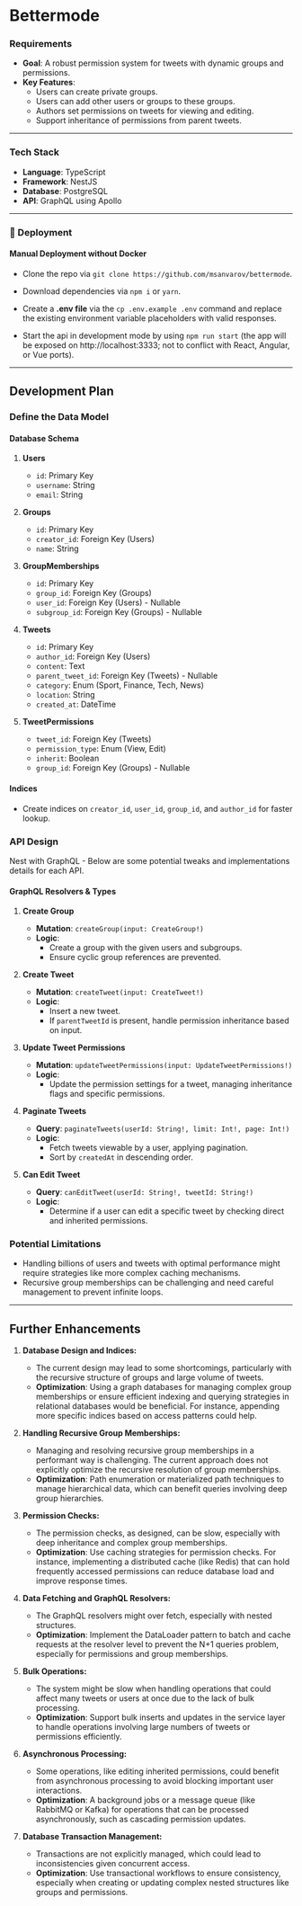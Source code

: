 # Bettermode

### Requirements

- **Goal**: A robust permission system for tweets with dynamic groups and permissions.
- **Key Features**:
  - Users can create private groups.
  - Users can add other users or groups to these groups.
  - Authors set permissions on tweets for viewing and editing.
  - Support inheritance of permissions from parent tweets.

---

### Tech Stack

- **Language**: TypeScript
- **Framework**: NestJS
- **Database**: PostgreSQL
- **API**: GraphQL using Apollo

---

### 🚀 Deployment

#### Manual Deployment without Docker

- Clone the repo via `git clone https://github.com/msanvarov/bettermode`.

- Download dependencies via `npm i` or `yarn`.

- Create a **.env file** via the `cp .env.example .env` command and replace the existing environment variable placeholders with valid responses.

- Start the api in development mode by using `npm run start` (the app will be exposed on http://localhost:3333; not to conflict with React, Angular, or Vue ports).

---

## Development Plan

### Define the Data Model

#### Database Schema

1.  **Users**

    - `id`: Primary Key
    - `username`: String
    - `email`: String

2.  **Groups**

    - `id`: Primary Key
    - `creator_id`: Foreign Key (Users)
    - `name`: String

3.  **GroupMemberships**

    - `id`: Primary Key
    - `group_id`: Foreign Key (Groups)
    - `user_id`: Foreign Key (Users) - Nullable
    - `subgroup_id`: Foreign Key (Groups) - Nullable

4.  **Tweets**

    - `id`: Primary Key
    - `author_id`: Foreign Key (Users)
    - `content`: Text
    - `parent_tweet_id`: Foreign Key (Tweets) - Nullable
    - `category`: Enum (Sport, Finance, Tech, News)
    - `location`: String
    - `created_at`: DateTime

5.  **TweetPermissions**

    - `tweet_id`: Foreign Key (Tweets)
    - `permission_type`: Enum (View, Edit)
    - `inherit`: Boolean
    - `group_id`: Foreign Key (Groups) - Nullable

#### Indices

- Create indices on `creator_id`, `user_id`, `group_id`, and `author_id` for faster lookup.

### API Design

Nest with GraphQL - Below are some potential tweaks and implementations details for each API.

#### GraphQL Resolvers & Types

1.  **Create Group**

    - **Mutation**: `createGroup(input: CreateGroup!)`
    - **Logic**:
      - Create a group with the given users and subgroups.
      - Ensure cyclic group references are prevented.

2.  **Create Tweet**

    - **Mutation**: `createTweet(input: CreateTweet!)`
    - **Logic**:
      - Insert a new tweet.
      - If `parentTweetId` is present, handle permission inheritance based on input.

3.  **Update Tweet Permissions**

    - **Mutation**: `updateTweetPermissions(input: UpdateTweetPermissions!)`
    - **Logic**:
      - Update the permission settings for a tweet, managing inheritance flags and specific permissions.

4.  **Paginate Tweets**

    - **Query**: `paginateTweets(userId: String!, limit: Int!, page: Int!)`
    - **Logic**:
      - Fetch tweets viewable by a user, applying pagination.
      - Sort by `createdAt` in descending order.

5.  **Can Edit Tweet**

    - **Query**: `canEditTweet(userId: String!, tweetId: String!)`
    - **Logic**:
      - Determine if a user can edit a specific tweet by checking direct and inherited permissions.

### Potential Limitations

- Handling billions of users and tweets with optimal performance might require strategies like more complex caching mechanisms.
- Recursive group memberships can be challenging and need careful management to prevent infinite loops.

---

## Further Enhancements

1.  **Database Design and Indices:**

    - The current design may lead to some shortcomings, particularly with the recursive structure of groups and large volume of tweets.
    - **Optimization**: Using a graph databases for managing complex group memberships or ensure efficient indexing and querying strategies in relational databases would be beneficial. For instance, appending more specific indices based on access patterns could help.

2.  **Handling Recursive Group Memberships:**

    - Managing and resolving recursive group memberships in a performant way is challenging. The current approach does not explicitly optimize the recursive resolution of group memberships.
    - **Optimization**: Path enumeration or materialized path techniques to manage hierarchical data, which can benefit queries involving deep group hierarchies.

3.  **Permission Checks:**

    - The permission checks, as designed, can be slow, especially with deep inheritance and complex group memberships.
    - **Optimization**: Use caching strategies for permission checks. For instance, implementing a distributed cache (like Redis) that can hold frequently accessed permissions can reduce database load and improve response times.

4.  **Data Fetching and GraphQL Resolvers:**

    - The GraphQL resolvers might over fetch, especially with nested structures.
    - **Optimization**: Implement the DataLoader pattern to batch and cache requests at the resolver level to prevent the N+1 queries problem, especially for permissions and group memberships.

5.  **Bulk Operations:**

    - The system might be slow when handling operations that could affect many tweets or users at once due to the lack of bulk processing.
    - **Optimization**: Support bulk inserts and updates in the service layer to handle operations involving large numbers of tweets or permissions efficiently.

6.  **Asynchronous Processing:**

    - Some operations, like editing inherited permissions, could benefit from asynchronous processing to avoid blocking important user interactions.
    - **Optimization**: A background jobs or a message queue (like RabbitMQ or Kafka) for operations that can be processed asynchronously, such as cascading permission updates.

7.  **Database Transaction Management:**

    - Transactions are not explicitly managed, which could lead to inconsistencies given concurrent access.
    - **Optimization**: Use transactional workflows to ensure consistency, especially when creating or updating complex nested structures like groups and permissions.
